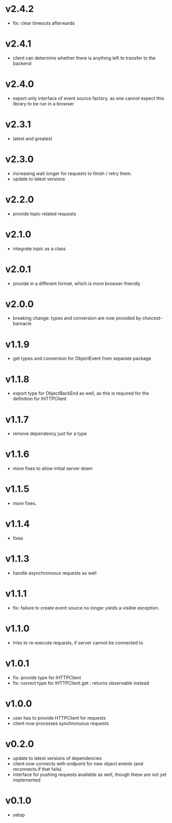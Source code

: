 # v2.4.2
- fix: clear timeouts afterwards

# v2.4.1
- client can determine whether there is anything left to transfer to the backend

# v2.4.0
- export only interface of event source factory, as one cannot expect this library to be run in a browser

# v2.3.1 
- latest and greatest 

# v2.3.0
- increasing wait longer for requests to finish / retry them.
- update to latest versions

# v2.2.0
- provide topic related requests

# v2.1.0
- integrate topic as a class

# v2.0.1
- provide in a different format, which is more browser-friendly

# v2.0.0
- breaking change: types and conversion are now provided by choicest-barnacle

# v1.1.9
- get types and conversion for ObjectEvent from separate package

# v1.1.8
- export type for ObjectBackEnd as well, as this is required for the definition for IHTTPClient

# v1.1.7
- remove dependency just for a type

# v1.1.6
- more fixes to allow initial server down

# v1.1.5
- more fixes.

# v1.1.4
- fixes

# v1.1.3
- handle asynchronuous requests as well

# v1.1.1
- fix: failure to create event source no longer yields a visible exception.

# v1.1.0
- tries to re-execute requests, if server cannot be connected to

# v1.0.1
- fix: provide type for IHTTPClient
- fix: correct type for IHTTPClient.get : returns observable instead

# v1.0.0
- user has to provide HTTPClient for requests
- client now processes synchronuous requests

# v0.2.0
- update to latest versions of dependencies
- client now connects with endpoint for new object events (and reconnects if that fails)
- interface for pushing requests available as well, though these are not yet implemented

# v0.1.0
- setup